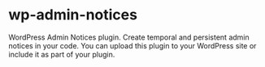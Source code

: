 # wp-admin-notices
WordPress Admin Notices plugin. Create temporal and persistent admin notices in your code. You can upload this plugin to your WordPress site or include it as part of your plugin.

